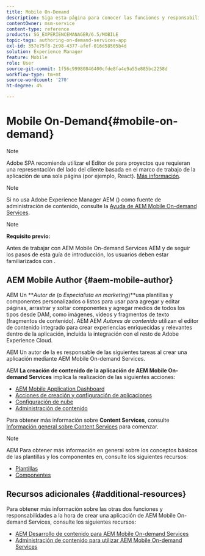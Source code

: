 ```yaml
---
title: Mobile On-Demand
description: Siga esta página para conocer las funciones y responsabilidades de autor de Adobe Experience Manager Mobile On-Demand Services.
contentOwner: msm-service
content-type: reference
products: SG_EXPERIENCEMANAGER/6.5/MOBILE
topic-tags: authoring-on-demand-services-app
exl-id: 357e75f8-2c98-4377-afef-016d58505b4d
solution: Experience Manager
feature: Mobile
role: User
source-git-commit: 1f56c99980846400cfde8fa4e9a55e885bc2258d
workflow-type: tm+mt
source-wordcount: '270'
ht-degree: 4%

---
```


# Mobile On-Demand{#mobile-on-demand}

>[!NOTE]
>
>Adobe SPA recomienda utilizar el Editor de para proyectos que requieran una representación del lado del cliente basada en el marco de trabajo de la aplicación de una sola página (por ejemplo, React). [Más información](/help/sites-developing/spa-overview.md).

>[!NOTE]
>
>Si no usa Adobe Experience Manager AEM () como fuente de administración de contenido, consulte la [Ayuda de AEM Mobile On-demand Services](https://helpx.adobe.com/digital-publishing-solution/topics.html).

>[!NOTE]
>
>**Requisito previo:**
>
>Antes de trabajar con AEM Mobile On-demand Services AEM y de seguir los pasos de esta guía de introducción, los usuarios deben estar familiarizados con [](/help/sites-deploying/deploy.md).

## AEM Mobile Author {#aem-mobile-author}

AEM Un ***Autor de* (o *Especialista en marketing*)**usa plantillas y componentes personalizados o listos para usar para agregar y editar páginas, arrastrar y soltar componentes y agregar medios de todos los tipos desde DAM, como imágenes, vídeos y fragmentos de texto (fragmentos de contenido). AEM AEM *Autores de contenido* utilizan el editor de contenido integrado para crear experiencias enriquecidas y relevantes dentro de la aplicación, incluida la integración con el resto de Adobe Experience Cloud.

AEM Un autor de la es responsable de las siguientes tareas al crear una aplicación mediante AEM Mobile On-demand Services.

AEM **La creación de contenido de la aplicación de AEM Mobile On-demand Services** implica la realización de las siguientes acciones:

* [AEM Mobile Application Dashboard](/help/mobile/mobile-apps-ondemand-application-dashboard.md)
* [Acciones de creación y configuración de aplicaciones](/help/mobile/mobile-apps-ondemand-application-create-configure-action.md)
* [Configuración de nube](/help/mobile/mobile-on-demand-associating-an-on-demand-app-to-cloud-configuration.md)
* [Administración de contenido](/help/mobile/mobile-apps-ondemand-manage-content-ondemand.md)

Para obtener más información sobre **Content Services**, consulte [Información general sobre Content Services](/help/mobile/develop-content-as-a-service.md) para comenzar.

>[!NOTE]
>
>AEM Para obtener más información en general sobre los conceptos básicos de las plantillas y los componentes en, consulte los siguientes recursos:
>
>* [Plantillas](/help/sites-developing/templates.md)
>* [Componentes](/help/sites-developing/components.md)
>

## Recursos adicionales {#additional-resources}

Para obtener más información sobre las otras dos funciones y responsabilidades a la hora de crear una aplicación de AEM Mobile On-demand Services, consulte los siguientes recursos:

* [AEM Desarrollo de contenido para AEM Mobile On-demand Services](/help/mobile/aem-mobile-on-demand.md)
* [Administración de contenido para utilizar AEM Mobile On-demand Services](/help/mobile/aem-mobile.md)
